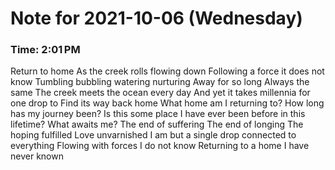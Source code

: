 # Note for 2021-10-06 (Wednesday)
### Time: 2:01 PM

Return to home  As the creek rolls flowing down  Following a force it does not know Tumbling bubbling watering nurturing Away for so long Always the same  The creek meets the ocean every day And yet it takes millennia for one drop to Find its way back home  What home am I returning to? How long has my journey been? Is this some place I have ever been before in this lifetime? What awaits me?  The end of suffering  The end of longing The hoping fulfilled Love  unvarnished  I am but a single drop connected to everything Flowing with forces I do not know Returning to a home I have never known
